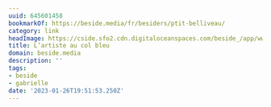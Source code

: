 ```yaml
---
uuid: 645601458
bookmarkOf: https://beside.media/fr/besiders/ptit-belliveau/
category: link
headImage: https://cside.sfo2.cdn.digitaloceanspaces.com/beside_/app/www/2022/11/BESIDE_P_tit-Belliveau-feature2.jpg
title: L’artiste au col bleu
domain: beside.media
description: ''
tags:
- beside
- gabrielle
date: '2023-01-26T19:51:53.250Z'
---
```



